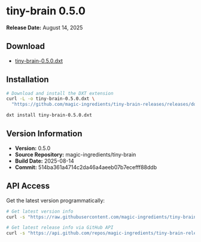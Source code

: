 # tiny-brain 0.5.0

**Release Date:** August 14, 2025

## Download
- [tiny-brain-0.5.0.dxt]()

## Installation
```bash
# Download and install the DXT extension
curl -L -o tiny-brain-0.5.0.dxt \
  "https://github.com/magic-ingredients/tiny-brain-releases/releases/download/v0.5.0/tiny-brain-0.5.0.dxt"

dxt install tiny-brain-0.5.0.dxt
```

## Version Information
- **Version:** 0.5.0
- **Source Repository:** magic-ingredients/tiny-brain
- **Build Date:** 2025-08-14
- **Commit:** 514ba361a4714c2da46a4aeeb07b7ecefff88ddb

## API Access
Get the latest version programmatically:
```bash
# Get latest version info
curl -s "https://raw.githubusercontent.com/magic-ingredients/tiny-brain-releases/main/latest/version.json"

# Get latest release info via GitHub API
curl -s "https://api.github.com/repos/magic-ingredients/tiny-brain-releases/releases/latest"
```
